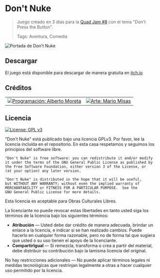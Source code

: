 # Don't Nuke

> Juego creado en 3 días para la [Quad Jam #8](https://itch.io/jam/quad-jam-8) con el tema "Don't Press the Button".
> 
> Tags: Aventura, Comedia

![Portada de Don't Nuke](https://img.itch.zone/aW1nLzEzMTY3NTM4LmpwZw==/original/K4yVOL.jpg)


## Descargar
El juego está disponible para descargar de manera gratuita en [itch.io](https://mariomisas.itch.io/dont-nuke)

## Créditos
<table border="0">
    <tr>
        <td><a href="https://moreta.itch.io/"><img alt="Programación: Alberto Moreta" src="https://media.giphy.com/media/v1.Y2lkPTc5MGI3NjExa2tqNjcybjAyYnA2eTczMHF6eWNtcDl2cjd6YnV1a2dqcHJwemJqdyZlcD12MV9pbnRlcm5hbF9naWZfYnlfaWQmY3Q9cw/EhFME8k47Q2mrUbfa0/giphy.gif" /></a></td>
        <td><a href="https://mariomisas.itch.io/"><img alt="Arte: Mario Misas" src="https://media.giphy.com/media/v1.Y2lkPTc5MGI3NjExdHRpMTB0Nmc2dDBuMTAzaDRuZHNtcnZ1eWxkbTVyM2s4YTh1a2VtMSZlcD12MV9pbnRlcm5hbF9naWZfYnlfaWQmY3Q9cw/Ber1xlgMvW9GIYSCg4/giphy.gif" /></a></td>
    </tr>
</table>

 

## Licencia

[![License: GPL v3](https://img.shields.io/badge/License-GPLv3-blue.svg)](https://www.gnu.org/licenses/gpl-3.0) 

"Don't Nuke" está publicado bajo una licencia GPLv3. Por favor, lee la licencia incluída en el repositorio. En esta casa respetamos y seguimos los principios del software libre. 

    "Don't Nuke" is free software: you can redistribute it and/or modify
    it under the terms of the GNU General Public License as published by
    the Free Software Foundation, either version 3 of the License, or
    (at your option) any later version.

    "Don't Nuke" is distributed in the hope that it will be useful,
    but WITHOUT ANY WARRANTY; without even the implied warranty of
    MERCHANTABILITY or FITNESS FOR A PARTICULAR PURPOSE.  See the
    GNU General Public License for more details.

Esta licencia es aceptable para Obras Culturales Libres.

La licenciante no puede revocar estas libertades en tanto usted siga los términos de la licencia bajo los siguientes términos:

* **Atribución** — Usted debe dar crédito de manera adecuada, brindar un enlace a la licencia, e indicar si se han realizado cambios. Puede hacerlo en cualquier forma razonable, pero no de forma tal que sugiera que usted o su uso tienen el apoyo de la licenciante.
* **CompartirIgual** — Si remezcla, transforma o crea a partir del material, debe distribuir su contribución bajo la lamisma licencia del original.

No hay restricciones adicionales — No puede aplicar términos legales ni medidas tecnológicas que restrinjan legalmente a otras a hacer cualquier uso permitido por la licencia.
